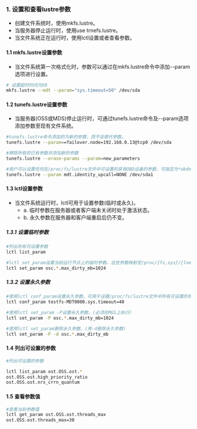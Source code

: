 ### 1. 设置和查看lustre参数
- 创建文件系统时，使用mkfs.lustre。
- 当服务器停止运行时，使用use trnefs.lustre。
- 当文件系统正在运行时，使用lctl设置或者查看参数。


#### 1.1 mkfs.lustre设置参数
- 当文件系统第一次格式化时，参数可以通过在mkfs.lustre命令中添加--param选项进行设置。

```bash
# 设置超时时间为50
mkfs.lustre --mdt --param="sys.timeout=50" /dev/sda
```

#### 1.2 tunefs.lustre设置参数
- 当服务器(OSS或MDS)停止运行时，可通过tunefs.lustre命令及--param选项添加参数至现有文件系统。


```bash
#tunefs.lustre命令添加的为新的参数，而不会替代参数。
tunefs.lustre --param==failover.node=192.168.0.13@tcp0 /dev/sda

#擦除所有的已有参数并添加新的参数
tunefs.lustre --erase-params --param=new_parameters

#用户可以设置任何在/proc/fs/lustre文件中可设置的具有OBD设备的参数，可指定为*obdname|fsname*. *obdtype*.*proc_file_name*=*value*
tunefs.lustre --param mdt.identity_upcall=NONE /dev/sda1
```

#### 1.3 lctl设置参数
- 当文件系统运行时，lctl可用于设置参数(临时或永久)。
    - a. 临时参数在服务器或者客户端未关闭时处于激活状态。
    - b. 永久参数在服务器和客户端重启后仍不变。
    
##### 1.3.1 设置临时参数

```bash
#列出所有可设置参数
lctl list_param

#lctl set_param设置当前运行节点上的临时参数。这些参数映射至/proc/{fs,sys}/{lnet,lustre}
lctl set_param osc.*.max_dirty_mb=1024
```
 
##### 1.3.2 设置永久参数

```bash
#使用lctl conf_param设置永久参数。可用于设置/proc/fs/lustre文件中所有可设置的参数。(参数持久化到MGS文件系统配置中)
lctl conf_param testfs-MDT0000.sys.timeout=40

#使用lctl set_param -P设置永久参数。(必须在MGS上执行)
lctl set_param -P osc.*.max_dirty_mb=1024

#使用lctl set_param删除永久参数。(用-d删除永久参数)
lctl set_param -P -d osc.*.max_dirty_mb

```
 
#### 1.4 列出可设置的参数

```bash
#列出可设置的参数

lctl list_param ost.OSS.ost.*
ost.OSS.ost.high_priority_ratio
ost.OSS.ost.nrs_crrn_quantum
```

#### 1.5 查看参数值

```bash
#查看当前参数值
lctl get_param ost.OSS.ost.threads_max
ost.OSS.ost.threads_max=30
```

